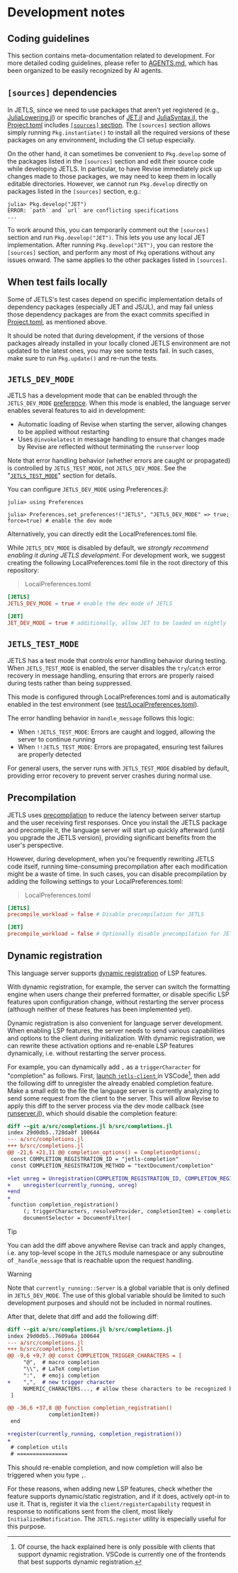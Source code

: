 # Development notes

## Coding guidelines

This section contains meta-documentation related to development.
For more detailed coding guidelines, please refer to [AGENTS.md](./AGENTS.md),
which has been organized to be easily recognized by AI agents.

## `[sources]` dependencies

In JETLS, since we need to use packages that aren’t yet registered
(e.g., [JuliaLowering.jl](https://github.com/c42f/JuliaLowering.jl)) or
specific branches of [JET.jl](https://github.com/c42f/JuliaLowering.jl) and
[JuliaSyntax.jl](https://github.com/JuliaLang/JuliaSyntax.jl),
the [Project.toml](./Project.toml) includes
[`[sources]` section](https://pkgdocs.julialang.org/v1/toml-files/#The-[sources]-section).
The `[sources]` section allows simply running `Pkg.instantiate()` to install all
the required versions of these packages on any environment, including the CI
setup especially.

On the other hand, it can sometimes be convenient to `Pkg.develop` some of the
packages listed in the `[sources]` section and edit their source code while
developing JETLS. In particular, to have Revise immediately pick up changes made
to those packages, we may need to keep them in locally editable directories.
However, we cannot run `Pkg.develop` directly on packages listed in the
`[sources]` section, e.g.:
```julia-repl
julia> Pkg.develop("JET")
ERROR: `path` and `url` are conflicting specifications
...
```
To work around this, you can temporarily comment out the `[sources]` section and
run `Pkg.develop("JET")`.
This lets you use any local JET implementation. After running `Pkg.develop("JET")`,
you can restore the `[sources]` section, and perform any most of `Pkg`
operations without any issues onward.
The same applies to the other packages listed in `[sources]`.

## When test fails locally

Some of JETLS's test cases depend on specific implementation details of dependency packages
(especially JET and JS/JL), and may fail unless those dependency packages are
from the exact commits specified in [Project.toml](./Project.toml), as mentioned above.

It should be noted that during development, if the versions of those packages
already installed in your locally cloned JETLS environment are not updated to
the latest ones, you may see some tests fail. In such cases, make sure to run
`Pkg.update()` and re-run the tests.

## `JETLS_DEV_MODE`

JETLS has a development mode that can be enabled through the `JETLS_DEV_MODE`
[preference](https://github.com/JuliaPackaging/Preferences.jl).
When this mode is enabled, the language server enables several features to aid
in development:
- Automatic loading of Revise when starting the server, allowing changes to be
  applied without restarting
- Uses `@invokelatest` in message handling to ensure that changes made by Revise
  are reflected without terminating the `runserver` loop

Note that error handling behavior (whether errors are caught or propagated) is
controlled by `JETLS_TEST_MODE`, not `JETLS_DEV_MODE`.
See the "[`JETLS_TEST_MODE`](#jetls_test_mode)" section for details.

You can configure `JETLS_DEV_MODE` using Preferences.jl:
```julia-repl
julia> using Preferences

julia> Preferences.set_preferences!("JETLS", "JETLS_DEV_MODE" => true; force=true) # enable the dev mode
```
Alternatively, you can directly edit the LocalPreferences.toml file.

While `JETLS_DEV_MODE` is disabled by default, we _strongly recommend enabling
it during JETLS development_. For development work, we suggest creating the
following LocalPreferences.toml file in the root directory of this repository:
> LocalPreferences.toml
```toml
[JETLS]
JETLS_DEV_MODE = true # enable the dev mode of JETLS

[JET]
JET_DEV_MODE = true # additionally, allow JET to be loaded on nightly
```

## `JETLS_TEST_MODE`

JETLS has a test mode that controls error handling behavior during testing.
When `JETLS_TEST_MODE` is enabled, the server disables the `try`/`catch` error
recovery in message handling, ensuring that errors are properly raised during
tests rather than being suppressed.

This mode is configured through LocalPreferences.toml and is automatically
enabled in the test environment (see [test/LocalPreferences.toml](./test/LocalPreferences.toml)).

The error handling behavior in `handle_message` follows this logic:
- When `!JETLS_TEST_MODE`: Errors are caught and logged, allowing the server to continue running
- When `!!JETLS_TEST_MODE`: Errors are propagated, ensuring test failures are properly detected

For general users, the server runs with `JETLS_TEST_MODE` disabled by default,
providing error recovery to prevent server crashes during normal use.

## Precompilation

JETLS uses [precompilation](https://julialang.github.io/PrecompileTools.jl/stable/)
to reduce the latency between server startup and the user receiving first
responses.
Once you install the JETLS package and precompile it, the language server will
start up quickly afterward (until you upgrade the JETLS version), providing
significant benefits from the user's perspective.

However, during development, when you're frequently rewriting JETLS code itself,
running time-consuming precompilation after each modification might be a waste
of time. In such cases, you can disable precompilation by adding the following
settings to your LocalPreferences.toml:
> LocalPreferences.toml
```toml
[JETLS]
precompile_workload = false # Disable precompilation for JETLS

[JET]
precompile_workload = false # Optionally disable precompilation for JET if you're developing it simultaneously
```

## Dynamic registration

This language server supports
[dynamic registration](https://microsoft.github.io/language-server-protocol/specifications/lsp/3.17/specification/#client_registerCapability)
of LSP features.

With dynamic registration, for example, the server can switch the formatting
engine when users change their preferred formatter, or disable specific LSP
features upon configuration change, without restarting the server process
(although neither of these features has been implemented yet).

Dynamic registration is also convenient for language server development.
When enabling LSP features, the server needs to send various capabilities and
options to the client during initialization.
With dynamic registration, we can rewrite these activation options and re-enable
LSP features dynamically, i.e. without restarting the server process.

For example, you can dynamically add `,` as a `triggerCharacter` for
"completion" as follows. First, [launch `jetls-client` ](#steps) in VSCode[^vscode],
then add the following diff to unregister the already enabled completion feature.
Make a small edit to the file the language server is currently analyzing to send
some request from the client to the server. This will allow Revise to apply this
diff to the server process via the dev mode callback (see [runserver.jl](./runserver.jl)),
which should disable the completion feature:
```diff
diff --git a/src/completions.jl b/src/completions.jl
index 29d0db5..728da8f 100644
--- a/src/completions.jl
+++ b/src/completions.jl
@@ -21,6 +21,11 @@ completion_options() = CompletionOptions(;
 const COMPLETION_REGISTRATION_ID = "jetls-completion"
 const COMPLETION_REGISTRATION_METHOD = "textDocument/completion"

+let unreg = Unregistration(COMPLETION_REGISTRATION_ID, COMPLETION_REGISTRATION_METHOD)
+    unregister(currently_running, unreg)
+end
+
 function completion_registration()
     (; triggerCharacters, resolveProvider, completionItem) = completion_options()
     documentSelector = DocumentFilter[
```

> [!tip]
> You can add the diff above anywhere Revise can track and apply changes, i.e.
> any top-level scope in the `JETLS` module namespace or any subroutine
> of `_handle_message` that is reachable upon the request handling.

> [!warning]
> Note that `currently_running::Server` is a global variable that is only
> defined in `JETLS_DEV_MODE`. The use of this global variable should be limited
> to such development purposes and should not be included in normal routines.

[^vscode]: Of course, the hack explained here is only possible with clients that
  support dynamic registration. VSCode is currently one of the frontends that
  best supports dynamic registration.

After that, delete that diff and add the following diff:
```diff
diff --git a/src/completions.jl b/src/completions.jl
index 29d0db5..7609a6a 100644
--- a/src/completions.jl
+++ b/src/completions.jl
@@ -9,6 +9,7 @@ const COMPLETION_TRIGGER_CHARACTERS = [
     "@",  # macro completion
     "\\", # LaTeX completion
     ":",  # emoji completion
+    ",",  # new trigger character
     NUMERIC_CHARACTERS..., # allow these characters to be recognized by `CompletionContext.triggerCharacter`
 ]

@@ -36,6 +37,8 @@ function completion_registration()
             completionItem))
 end

+register(currently_running, completion_registration())
+
 # completion utils
 # ================
```

This should re-enable completion, and now completion will also be triggered when
you type `,`.

For these reasons, when adding new LSP features, check whether the feature
supports dynamic/static registration, and if it does, actively opt-in to use it.
That is, register it via the `client/registerCapability` request in response to
notifications sent from the client, most likely `InitializedNotification`.
The `JETLS.register` utility is especially useful for this purpose.
